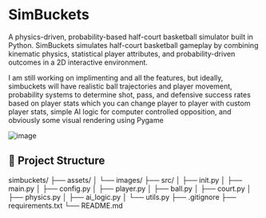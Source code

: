 # SimBuckets

A physics-driven, probability-based half-court basketball simulator built in Python. SimBuckets simulates half-court basketball gameplay by combining kinematic physics, statistical player attributes, and probability-driven outcomes in a 2D interactive environment. 

I am still working on implimenting and all the features, but ideally, simbuckets will have realistic ball trajectories and player movement, probability systems to determine shot, pass, and defensive success rates based on player stats which you can change player to player with custom player stats, simple AI logic for computer controlled opposition, and obviously some visual rendering using Pygame

![image](https://github.com/user-attachments/assets/806898ca-4fe5-43df-b43a-f21389fcb4df)

## 📂 Project Structure

simbuckets/
├── assets/
│ └── images/ 
├── src/
│ ├── init.py
│ ├── main.py 
│ ├── config.py 
│ ├── player.py 
│ ├── ball.py
│ ├── court.py 
│ ├── physics.py
│ ├── ai_logic.py 
│ └── utils.py 
├── .gitignore
├── requirements.txt
└── README.md
